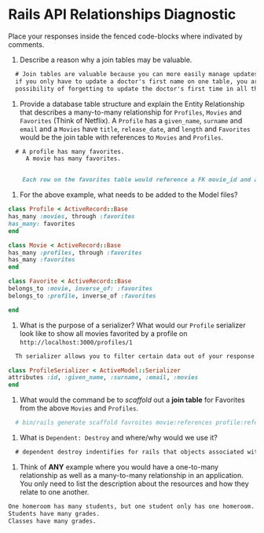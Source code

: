 # Rails API Relationships Diagnostic

Place your responses inside the fenced code-blocks where indivated by comments.

1.  Describe a reason why a join tables may be valuable.

  ```md
    # Join tables are valuable because you can more easily manage updates to data. For example,
    if you only have to update a doctor's first name on one table, you are saving yourself time and saving yourself from the
    possibility of forgetting to update the doctor's first time in all the places.
  ```

1.  Provide a database table structure and explain the Entity Relationship that
  describes a many-to-many relationship for `Profiles`, `Movies` and `Favorites`
  (Think of Netflix). A `Profile` has a `given_name`, `surname` and `email` and a
  `Movies` have `title`, `release_date`, and `length` and `Favorites` would be the
  join table with references to `Movies` and `Profiles`.

  ```md
    # A profile has many favorites.
       A movie has many favorites.


      Each row on the favorites table would reference a FK movie_id and a FK profile_id
  ```

1.  For the above example, what needs to be added to the Model files?

  ```rb
  class Profile < ActiveRecord::Base
  has_many :movies, through :favorites
  has_many: favorites
  end
  ```

  ```rb
  class Movie < ActiveRecord::Base
  has_many :profiles, through :favorites
  has_many :favorites
  end
  ```

  ```rb
  class Favorite < ActiveRecord::Base
  belongs_to :movie, inverse_of: :favorites
  belongs_to :profile, inverse_of :favorites

  end
  ```

1.  What is the purpose of a serializer? What would our `Profile` serializer look
like to show all movies favorited by a profile on
`http://localhost:3000/profiles/1`

  ```md
    Th serializer allows you to filter certain data out of your response. The data stil exists, it's just not shown in the response to users.
  ```

  ```rb
  class ProfileSerializer < ActiveModel::Serializer
  attributes :id, :given_name, :surname, :email, :movies
  end
  ```

1.  What would the command be to _scaffold_ out a **join table** for Favorites from
the above `Movies` and `Profiles`.

  ```sh
    # bin/rails generate scaffold favroites movie:references profile:references
  ```

1.  What is `Dependent: Destroy` and where/why would we use it?

  ```md
    # dependent destroy indentifies for rails that objects associated with the id that you are destroying also need to be destroyed
  ```

1.  Think of **ANY** example where you would have a one-to-many relationship as well
as a many-to-many relationship in an application. You only need to list the
description about the resources and how they relate to one another.

  ```md
  One homeroom has many students, but one student only has one homeroom.
  Students have many grades.
  Classes have many grades. 

  ```

